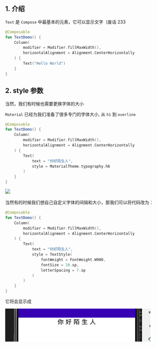 ## 1. 介绍
`Text` 是 `Compose` 中最基本的元素，它可以显示文字（废话 233

``` kotlin
@Composable
fun TextDemo() {
    Column(
        modifier = Modifier.fillMaxWidth(),
        horizontalAlignment = Alignment.CenterHorizontally
    ) {
        Text("Hello World")
    }
}
```

## 2. style 参数

当然，我们有时候也需要更换字体的大小

`Material` 已经为我们准备了很多专门的字体大小, 从 `h1` 到 `overline`

``` kotlin
@Composable
fun TextDemo() {
    Column(
        modifier = Modifier.fillMaxWidth(),
        horizontalAlignment = Alignment.CenterHorizontally
    ) {
        Text(
            text = "你好陌生人",
            style = MaterialTheme.typography.h6
        )
    }
}
```
<img src="../../assets/elements/text/text1.png">

当然有的时候我们想自己自定义字体的间隔和大小，那我们可以将代码改为：

``` kotlin
@Composable
fun TextDemo() {
    Column(
        modifier = Modifier.fillMaxWidth(),
        horizontalAlignment = Alignment.CenterHorizontally
    ) {
        Text(
            text = "你好陌生人",
            style = TextStyle(
                fontWeight = FontWeight.W900,
                fontSize = 20.sp,
                letterSpacing = 7.sp
            )
        )
    }
}
```

它将会显示成

<img src="../../assets/elements/text/text2.png">
